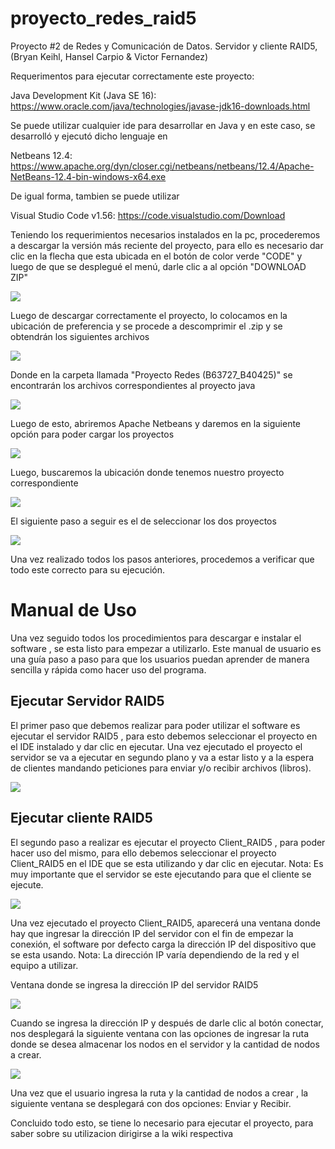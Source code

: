 # proyecto_redes_raid5

Proyecto #2 de Redes y Comunicación de Datos. Servidor y cliente RAID5, (Bryan Keihl, Hansel Carpio &amp; Victor Fernandez)


Requerimentos para ejecutar correctamente este proyecto:

Java Development Kit (Java SE 16): https://www.oracle.com/java/technologies/javase-jdk16-downloads.html

Se puede utilizar cualquier ide para desarrollar en Java y en este caso, se desarrolló y ejecutó dicho lenguaje en

Netbeans 12.4: https://www.apache.org/dyn/closer.cgi/netbeans/netbeans/12.4/Apache-NetBeans-12.4-bin-windows-x64.exe

De igual forma, tambien se puede utilizar 

Visual Studio Code v1.56: https://code.visualstudio.com/Download


Teniendo los requerimientos necesarios instalados en la pc, procederemos a descargar la versión más reciente del proyecto, para ello es necesario dar clic en la flecha que esta ubicada en el botón de color verde "CODE" y luego de que se desplegué el menú, darle clic a al opción "DOWNLOAD ZIP"

![](https://github.com/HanselCarpio/proyecto_redes_raid5/blob/main/wiki_images/Captura%20de%20pantalla%20(59).png)

Luego de descargar correctamente el proyecto, lo colocamos en la ubicación de preferencia y se procede a descomprimir el .zip y se obtendrán los siguientes archivos

![](https://github.com/HanselCarpio/proyecto_redes_raid5/blob/main/wiki_images/Captura%20de%20pantalla%20(61).png)

Donde en la carpeta llamada "Proyecto Redes (B63727_B40425)" se encontrarán los archivos correspondientes al proyecto java

![](https://github.com/HanselCarpio/proyecto_redes_raid5/blob/main/wiki_images/Captura%20de%20pantalla%20(62).png)

Luego de esto, abriremos Apache Netbeans y daremos en la siguiente opción para poder cargar los proyectos

![](https://github.com/HanselCarpio/proyecto_redes_raid5/blob/main/wiki_images/Captura%20de%20pantalla%20(63).png)

Luego, buscaremos la ubicación donde tenemos nuestro proyecto correspondiente

![](https://github.com/HanselCarpio/proyecto_redes_raid5/blob/main/wiki_images/Captura%20de%20pantalla%20(64).png)

El siguiente paso a seguir es el de seleccionar los dos proyectos

![](https://github.com/HanselCarpio/proyecto_redes_raid5/blob/main/wiki_images/Captura%20de%20pantalla%20(65).png)

Una vez realizado todos los pasos anteriores, procedemos a verificar que todo este correcto para su ejecución. 

# Manual de Uso

Una vez seguido todos los procedimientos para descargar e instalar el software , se esta listo para empezar a utilizarlo. Este manual de usuario es una guía paso a paso para que los usuarios puedan aprender de manera sencilla y rápida como hacer uso del programa.

## Ejecutar Servidor RAID5

El primer paso que debemos realizar para poder utilizar el software es ejecutar el servidor RAID5 , para esto debemos seleccionar el proyecto en el IDE instalado y dar clic en ejecutar. Una vez ejecutado el proyecto el servidor se va a ejecutar en segundo plano y va a estar listo y a la espera de clientes mandando peticiones para enviar y/o recibir archivos (libros).

![](https://github.com/HanselCarpio/proyecto_redes_raid5/blob/main/wiki_images/Captura%20de%20pantalla%20(66).png)

## Ejecutar cliente RAID5

El segundo paso a realizar es ejecutar el proyecto Client_RAID5 , para poder hacer uso del mismo, para ello debemos seleccionar el proyecto Client_RAID5 en el IDE que se esta utilizando y dar clic en ejecutar. Nota: Es muy importante que el servidor se este ejecutando para que el cliente se ejecute.

![](https://github.com/HanselCarpio/proyecto_redes_raid5/blob/main/wiki_images/Captura%20de%20pantalla%20(67).png)

Una vez ejecutado el proyecto Client_RAID5, aparecerá una ventana donde hay que ingresar la dirección IP del servidor con el fin de empezar la conexión, el software por defecto carga la dirección IP del dispositivo que se esta usando. Nota: La dirección IP varía dependiendo de la red y el equipo a utilizar.

Ventana donde se ingresa la dirección IP del servidor RAID5

![](https://github.com/HanselCarpio/proyecto_redes_raid5/blob/main/wiki_images/Captura%20de%20pantalla%20(68).png)

Cuando se ingresa la dirección IP y después de darle clic al botón conectar, nos desplegará la siguiente ventana con las opciones de ingresar la ruta donde se desea almacenar los nodos en el servidor y la cantidad de nodos a crear.

![](https://github.com/HanselCarpio/proyecto_redes_raid5/blob/main/wiki_images/Captura%20de%20pantalla%20(69).png)

Una vez que el usuario ingresa la ruta y la cantidad de nodos a crear , la siguiente ventana se desplegará con dos opciones: Enviar y Recibir.


Concluido todo esto, se tiene lo necesario para ejecutar el proyecto, para saber sobre su utilizacion dirigirse a la wiki respectiva

